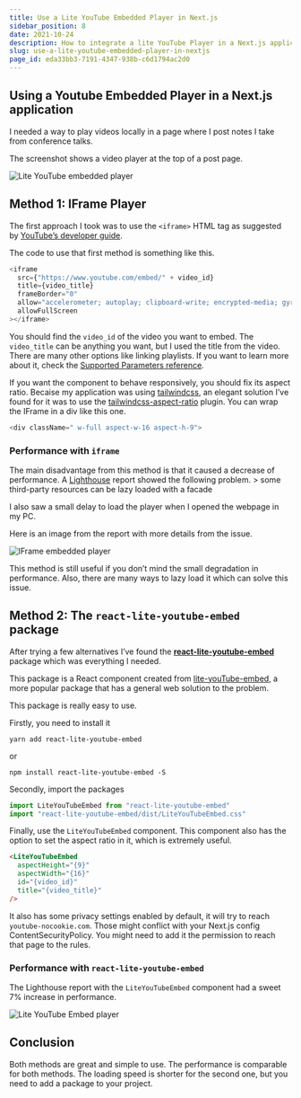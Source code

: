 ```yaml
---
title: Use a Lite YouTube Embedded Player in Next.js
sidebar_position: 8
date: 2021-10-24
description: How to integrate a lite YouTube Player in a Next.js application for performance improvements.
slug: use-a-lite-youtube-embedded-player-in-nextjs
page_id: eda33bb3-7191-4347-938b-c6d1794ac2d0
---
```


## Using a Youtube Embedded Player in a Next.js application

I needed a way to play videos locally in a page where I post notes I take from conference talks.

The screenshot shows a video player at the top of a post page.

![Lite YouTube embedded player](/assets/docs/1900254244.png)

## Method 1: IFrame Player

The first approach I took was to use the `<iframe>` HTML tag as suggested by [YouTube’s developer guide](https://developers.google.com/youtube/iframe_api_reference).

The code to use that first method is something like this.

```javascript
<iframe
  src={"https://www.youtube.com/embed/" + video_id}
  title={video_title}
  frameBorder="0"
  allow="accelerometer; autoplay; clipboard-write; encrypted-media; gyroscope; picture-in-picture"
  allowFullScreen
></iframe>
```

You should find the `video_id` of the video you want to embed. The `video_title` can be anything you want, but I used the title from the video. There are many other options like linking playlists. If you want to learn more about it, check the [Supported Parameters reference](https://developers.google.com/youtube/player_parameters).

If you want the component to behave responsively, you should fix its aspect ratio. Becaise my application was using [tailwindcss](https://tailwindcss.com/), an elegant solution I’ve found for it was to use the [tailwindcss-aspect-ratio](https://github.com/tailwindlabs/tailwindcss-aspect-ratio) plugin. You can wrap the IFrame in a div like this one.

```javascript
<div className=" w-full aspect-w-16 aspect-h-9">
```

### Performance with `iframe`

The main disadvantage from this method is that it caused a decrease of performance. A [Lighthouse](https://developers.google.com/web/tools/lighthouse) report showed the following problem. &gt; some third-party resources can be lazy loaded with a facade

I also saw a small delay to load the player when I opened the webpage in my PC.

Here is an image from the report with more details from the issue.

![IFrame embedded player](/assets/docs/680068699.png)

This method is still useful if you don’t mind the small degradation in performance. Also, there are many ways to lazy load it which can solve this issue.

## Method 2: The `react-lite-youtube-embed` package

After trying a few alternatives I’ve found the [**react-lite-youtube-embed**](https://www.npmjs.com/package/react-lite-youtube-embed) package which was everything I needed.

This package is a React component created from [lite-youTube-embed](https://www.npmjs.com/package/lite-youtube-embed), a more popular package that has a general web solution to the problem.

This package is really easy to use.

Firstly, you need to install it

```text
yarn add react-lite-youtube-embed
```

or

```text
npm install react-lite-youtube-embed -S
```

Secondly, import the packages

```javascript
import LiteYouTubeEmbed from "react-lite-youtube-embed"
import "react-lite-youtube-embed/dist/LiteYouTubeEmbed.css"
```

Finally, use the `LiteYouTubeEmbed` component. This component also has the option to set the aspect ratio in it, which is extremely useful.

```html
<LiteYouTubeEmbed
  aspectHeight="{9}"
  aspectWidth="{16}"
  id="{video_id}"
  title="{video_title}"
/>
```

It also has some privacy settings enabled by default, it will try to reach `youtube-nocookie.com`. Those might conflict with your Next.js config ContentSecurityPolicy. You might need to add it the permission to reach that page to the rules.

### Performance with `react-lite-youtube-embed`

The Lighthouse report with the `LiteYouTubeEmbed` component had a sweet 7% increase in performance.

![Lite YouTube Embed player](/assets/docs/1416473031.png)

## Conclusion

Both methods are great and simple to use. The performance is comparable for both methods. The loading speed is shorter for the second one, but you need to add a package to your project.
